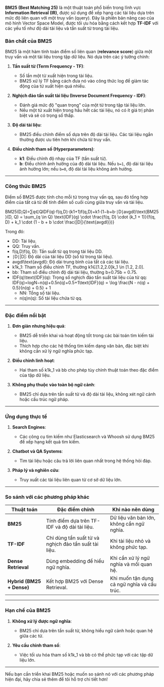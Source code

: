 
**BM25 (Best Matching 25)** là một thuật toán phổ biến trong lĩnh vực **Information Retrieval (IR)**, được sử dụng để xếp hạng các tài liệu dựa trên mức độ liên quan với một truy vấn (query). Đây là phiên bản nâng cao của mô hình Vector Space Model, được tối ưu hóa bằng cách kết hợp **TF-IDF** với các yếu tố như độ dài tài liệu và tần suất từ trong tài liệu.

### **Bản chất của BM25**

BM25 là một hàm tính toán điểm số liên quan (**relevance score**) giữa một truy vấn và một tài liệu trong tập dữ liệu. Nó dựa trên các ý tưởng chính:

1. **Tần suất từ (Term Frequency - TF)**:
    
    - Số lần một từ xuất hiện trong tài liệu.
    - BM25 xử lý TF bằng cách đưa nó vào công thức log để giảm tác động của từ xuất hiện quá nhiều.
2. **Nghịch đảo tần suất tài liệu (Inverse Document Frequency - IDF)**:
    
    - Đánh giá mức độ "quan trọng" của một từ trong tập tài liệu lớn.
    - Nếu một từ xuất hiện trong hầu hết các tài liệu, nó có ít giá trị phân biệt và sẽ có trọng số thấp.
3. **Độ dài tài liệu**:
    
    - BM25 điều chỉnh điểm số dựa trên độ dài tài liệu. Các tài liệu ngắn thường được ưu tiên hơn khi chứa từ truy vấn.
4. **Điều chỉnh tham số (Hyperparameters)**:
    
    - **k1**: Điều chỉnh độ nhạy của TF (tần suất từ).
    - **b**: Điều chỉnh ảnh hưởng của độ dài tài liệu. Nếu `b=1`, độ dài tài liệu ảnh hưởng lớn; nếu `b=0`, độ dài tài liệu không ảnh hưởng.

---

### **Công thức BM25**

Điểm số BM25 được tính cho mỗi từ trong truy vấn qq, sau đó tổng hợp điểm của tất cả từ để tính điểm số cuối cùng giữa truy vấn và tài liệu.

BM25(D,Q)=∑q∈QIDF(q)⋅f(q,D)⋅(k1+1)f(q,D)+k1⋅(1−b+b⋅∣D∣avgdl)\text{BM25}(D, Q) = \sum_{q \in Q} \text{IDF}(q) \cdot \frac{f(q, D) \cdot (k_1 + 1)}{f(q, D) + k_1 \cdot (1 - b + b \cdot \frac{|D|}{\text{avgdl}})}

Trong đó:

- DD: Tài liệu.
- QQ: Truy vấn.
- f(q,D)f(q, D): Tần suất từ qq trong tài liệu DD.
- ∣D∣|D|: Độ dài của tài liệu DD (số từ trong tài liệu).
- avgdl\text{avgdl}: Độ dài trung bình của tất cả các tài liệu.
- k1k_1: Tham số điều chỉnh TF, thường k1∈[1.2,2.0]k_1 \in [1.2, 2.0].
- bb: Tham số điều chỉnh độ dài tài liệu, thường b=0.75b = 0.75.
- IDF(q)\text{IDF}(q): Trọng số nghịch đảo tần suất tài liệu của từ qq: IDF(q)=log⁡N−n(q)+0.5n(q)+0.5+1\text{IDF}(q) = \log \frac{N - n(q) + 0.5}{n(q) + 0.5} + 1
    - NN: Tổng số tài liệu.
    - n(q)n(q): Số tài liệu chứa từ qq.

---

### **Đặc điểm nổi bật**

1. **Đơn giản nhưng hiệu quả**:
    
    - BM25 dễ triển khai và hoạt động tốt trong các bài toán tìm kiếm tài liệu.
    - Thích hợp cho các hệ thống tìm kiếm dạng văn bản, đặc biệt khi không cần xử lý ngữ nghĩa phức tạp.
2. **Điều chỉnh linh hoạt**:
    
    - Hai tham số k1k_1 và bb cho phép tùy chỉnh thuật toán theo đặc điểm của tập dữ liệu.
3. **Không phụ thuộc vào toàn bộ ngữ cảnh**:
    
    - BM25 chỉ dựa trên tần suất từ và độ dài tài liệu, không xét ngữ cảnh hoặc cấu trúc ngữ pháp.

---

### **Ứng dụng thực tế**

1. **Search Engines**:
    
    - Các công cụ tìm kiếm như Elasticsearch và Whoosh sử dụng BM25 để xếp hạng kết quả tìm kiếm.
2. **Chatbot và QA Systems**:
    
    - Tìm tài liệu hoặc câu trả lời liên quan nhất trong hệ thống hỏi đáp.
3. **Pháp lý và nghiên cứu**:
    
    - Truy xuất các tài liệu liên quan từ cơ sở dữ liệu lớn.

---

### **So sánh với các phương pháp khác**

|**Thuật toán**|**Đặc điểm chính**|**Khi nào nên dùng**|
|---|---|---|
|**BM25**|Tính điểm dựa trên TF-IDF và độ dài tài liệu.|Dữ liệu văn bản lớn, không cần ngữ nghĩa.|
|**TF-IDF**|Chỉ dùng tần suất từ và nghịch đảo tần suất tài liệu.|Khi tài liệu nhỏ và không phức tạp.|
|**Dense Retrieval**|Dùng embedding để hiểu ngữ nghĩa.|Khi cần xử lý ngữ nghĩa và mối quan hệ.|
|**Hybrid (BM25 + Dense)**|Kết hợp BM25 với Dense Retrieval.|Khi muốn tận dụng cả ngữ nghĩa và cấu trúc.|

---

### **Hạn chế của BM25**

1. **Không xử lý được ngữ nghĩa**:
    
    - BM25 chỉ dựa trên tần suất từ, không hiểu ngữ cảnh hoặc quan hệ giữa các từ.
2. **Yêu cầu chỉnh tham số**:
    
    - Việc tối ưu hóa tham số k1k_1 và bb có thể phức tạp với các tập dữ liệu lớn.

---

Nếu bạn cần triển khai BM25 hoặc muốn so sánh nó với các phương pháp hiện đại, hãy chia sẻ thêm để tôi hỗ trợ chi tiết hơn!